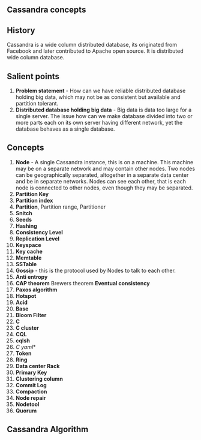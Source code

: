 ## Cassandra concepts

## History
Cassandra is a wide column distributed database, its originated from Facebook and later contributed to Apache open source.  It is distributed wide column database. 

## Salient points
1. **Problem statement** - How can we have  reliable distributed database holding big data, which may not be as consistent but available and partition tolerant. 
2. **Distributed database holding big data** - Big data is data too large for a single server. The issue how can we make database divided into two or more parts each on its own server having different network, yet the database behaves as a single database. 

## Concepts 
1. **Node** - A single Cassandra instance, this is on a machine. This machine may be on a separate  network and may contain other nodes. Two nodes can be geographically separated, altogether in a separate data center and be in separate networks. Nodes can see each other, that is each node is connected to other nodes, even though they may be separated.  
2. **Partition Key**
3. **Partition index**
4. **Partition**, Partition range, Partitioner
5. **Snitch**
6. **Seeds**
7. **Hashing**
8. **Consistency Level**
9. **Replication Level**
10. **Keyspace**
11.  **Key cache**
12. **Memtable** 
13.  **SSTable**
14. **Gossip** - this is the protocol used by Nodes to talk to each other.
15. **Anti entropy**
16. **CAP theorem** Brewers theorem **Eventual consistency**
17. **Paxos algorithm**
18. **Hotspot**
19. **Acid**
20. **Base**
21. **Bloom Filter**
22. **C**
23. **C cluster**
24. **CQL**
25. **cqlsh**
26. **C* yaml**
27. **Token**
28. **Ring**
29. **Data center** **Rack**
30. **Primary Key**
31. **Clustering column**
32. **Commit Log**
33. **Compaction**
34. **Node repair**
35. **Nodetool**
36. **Quorum**

## Cassandra Algorithm
<!--stackedit_data:
eyJoaXN0b3J5IjpbLTU0Nzc1NDAyOCwtMTU2OTQ4NDk4NSwtNz
MwNDc3Mzc4LDE1MzUyMTI3NDksNjE3ODk0Njk2LC0xNjQzMDU5
NDUxXX0=
-->